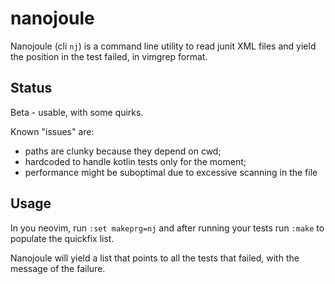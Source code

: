 # nanojoule

Nanojoule (cli `nj`) is a command line utility to read junit XML files and yield the position in the test failed, in vimgrep format.

## Status

Beta - usable, with some quirks.

Known "issues" are:
- paths are clunky because they depend on cwd;
- hardcoded to handle kotlin tests only for the moment;
- performance might be suboptimal due to excessive scanning in the file

## Usage

In you neovim, run `:set makeprg=nj` and after running your tests run `:make` to populate the quickfix list.

Nanojoule will yield a list that points to all the tests that failed, with the message of the failure.


